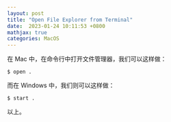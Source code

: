 ```yaml
---
layout: post
title: "Open File Explorer from Terminal"
date:  2023-01-24 10:11:53 +0800
mathjax: true
categories: MacOS
---
```


在 Mac 中，在命令行中打开文件管理器，我们可以这样做：
```
$ open .
```

而在 Windows 中，我们则可以这样做：
```
$ start .
```

以上。
